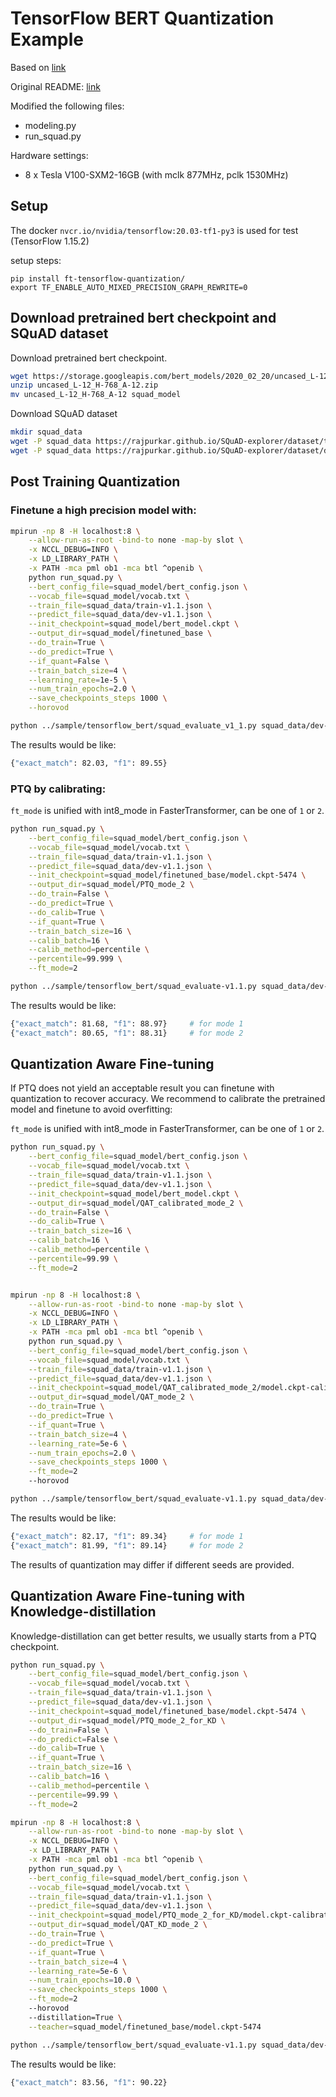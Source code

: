 # TensorFlow BERT Quantization Example

Based on [link](https://github.com/NVIDIA/DeepLearningExamples/tree/master/TensorFlow/LanguageModeling/BERT)

Original README: [link](README_orig.md)

Modified the following files:
 * modeling.py
 * run_squad.py

Hardware settings:
 * 8 x Tesla V100-SXM2-16GB (with mclk 877MHz, pclk 1530MHz)

## Setup

The docker `nvcr.io/nvidia/tensorflow:20.03-tf1-py3` is used for test (TensorFlow 1.15.2)

setup steps:
```
pip install ft-tensorflow-quantization/
export TF_ENABLE_AUTO_MIXED_PRECISION_GRAPH_REWRITE=0
```

## Download pretrained bert checkpoint and SQuAD dataset

Download pretrained bert checkpoint.

```bash
wget https://storage.googleapis.com/bert_models/2020_02_20/uncased_L-12_H-768_A-12.zip -O uncased_L-12_H-768_A-12.zip
unzip uncased_L-12_H-768_A-12.zip
mv uncased_L-12_H-768_A-12 squad_model
```

Download SQuAD dataset

```bash
mkdir squad_data
wget -P squad_data https://rajpurkar.github.io/SQuAD-explorer/dataset/train-v1.1.json
wget -P squad_data https://rajpurkar.github.io/SQuAD-explorer/dataset/dev-v1.1.json
```

## Post Training Quantization

### Finetune a high precision model with:

```bash
mpirun -np 8 -H localhost:8 \
    --allow-run-as-root -bind-to none -map-by slot \
    -x NCCL_DEBUG=INFO \
    -x LD_LIBRARY_PATH \
    -x PATH -mca pml ob1 -mca btl ^openib \
    python run_squad.py \
    --bert_config_file=squad_model/bert_config.json \
    --vocab_file=squad_model/vocab.txt \
    --train_file=squad_data/train-v1.1.json \
    --predict_file=squad_data/dev-v1.1.json \
    --init_checkpoint=squad_model/bert_model.ckpt \
    --output_dir=squad_model/finetuned_base \
    --do_train=True \
    --do_predict=True \
    --if_quant=False \
    --train_batch_size=4 \
    --learning_rate=1e-5 \
    --num_train_epochs=2.0 \
    --save_checkpoints_steps 1000 \
    --horovod

python ../sample/tensorflow_bert/squad_evaluate_v1_1.py squad_data/dev-v1.1.json squad_model/finetuned_base/predictions.json
```

The results would be like:

```bash
{"exact_match": 82.03, "f1": 89.55}
```

### PTQ by calibrating:

`ft_mode` is unified with int8_mode in FasterTransformer, can be one of `1` or `2`.

```bash
python run_squad.py \
    --bert_config_file=squad_model/bert_config.json \
    --vocab_file=squad_model/vocab.txt \
    --train_file=squad_data/train-v1.1.json \
    --predict_file=squad_data/dev-v1.1.json \
    --init_checkpoint=squad_model/finetuned_base/model.ckpt-5474 \
    --output_dir=squad_model/PTQ_mode_2 \
    --do_train=False \
    --do_predict=True \
    --do_calib=True \
    --if_quant=True \
    --train_batch_size=16 \
    --calib_batch=16 \
    --calib_method=percentile \
    --percentile=99.999 \
    --ft_mode=2

python ../sample/tensorflow_bert/squad_evaluate-v1.1.py squad_data/dev-v1.1.json squad_model/PTQ_mode_2/predictions.json
```

The results would be like:

```bash
{"exact_match": 81.68, "f1": 88.97}     # for mode 1
{"exact_match": 80.65, "f1": 88.31}     # for mode 2
```


## Quantization Aware Fine-tuning

If PTQ does not yield an acceptable result you can finetune with quantization to recover accuracy.
We recommend to calibrate the pretrained model and finetune to avoid overfitting:

`ft_mode` is unified with int8_mode in FasterTransformer, can be one of `1` or `2`.

```bash
python run_squad.py \
    --bert_config_file=squad_model/bert_config.json \
    --vocab_file=squad_model/vocab.txt \
    --train_file=squad_data/train-v1.1.json \
    --predict_file=squad_data/dev-v1.1.json \
    --init_checkpoint=squad_model/bert_model.ckpt \
    --output_dir=squad_model/QAT_calibrated_mode_2 \
    --do_train=False \
    --do_calib=True \
    --train_batch_size=16 \
    --calib_batch=16 \
    --calib_method=percentile \
    --percentile=99.99 \
    --ft_mode=2


mpirun -np 8 -H localhost:8 \
    --allow-run-as-root -bind-to none -map-by slot \
    -x NCCL_DEBUG=INFO \
    -x LD_LIBRARY_PATH \
    -x PATH -mca pml ob1 -mca btl ^openib \
    python run_squad.py \
    --bert_config_file=squad_model/bert_config.json \
    --vocab_file=squad_model/vocab.txt \
    --train_file=squad_data/train-v1.1.json \
    --predict_file=squad_data/dev-v1.1.json \
    --init_checkpoint=squad_model/QAT_calibrated_mode_2/model.ckpt-calibrated \
    --output_dir=squad_model/QAT_mode_2 \
    --do_train=True \
    --do_predict=True \
    --if_quant=True \
    --train_batch_size=4 \
    --learning_rate=5e-6 \
    --num_train_epochs=2.0 \
    --save_checkpoints_steps 1000 \
    --ft_mode=2
    --horovod

python ../sample/tensorflow_bert/squad_evaluate-v1.1.py squad_data/dev-v1.1.json squad_model/QAT_mode_2/predictions.json
```

The results would be like:

```bash
{"exact_match": 82.17, "f1": 89.34}     # for mode 1
{"exact_match": 81.99, "f1": 89.14}     # for mode 2
```


The results of quantization may differ if different seeds are provided.


## Quantization Aware Fine-tuning with Knowledge-distillation

Knowledge-distillation can get better results, we usually starts from a PTQ checkpoint.

```bash
python run_squad.py \
    --bert_config_file=squad_model/bert_config.json \
    --vocab_file=squad_model/vocab.txt \
    --train_file=squad_data/train-v1.1.json \
    --predict_file=squad_data/dev-v1.1.json \
    --init_checkpoint=squad_model/finetuned_base/model.ckpt-5474 \
    --output_dir=squad_model/PTQ_mode_2_for_KD \
    --do_train=False \
    --do_predict=False \
    --do_calib=True \
    --if_quant=True \
    --train_batch_size=16 \
    --calib_batch=16 \
    --calib_method=percentile \
    --percentile=99.99 \
    --ft_mode=2

mpirun -np 8 -H localhost:8 \
    --allow-run-as-root -bind-to none -map-by slot \
    -x NCCL_DEBUG=INFO \
    -x LD_LIBRARY_PATH \
    -x PATH -mca pml ob1 -mca btl ^openib \
    python run_squad.py \
    --bert_config_file=squad_model/bert_config.json \
    --vocab_file=squad_model/vocab.txt \
    --train_file=squad_data/train-v1.1.json \
    --predict_file=squad_data/dev-v1.1.json \
    --init_checkpoint=squad_model/PTQ_mode_2_for_KD/model.ckpt-calibrated \
    --output_dir=squad_model/QAT_KD_mode_2 \
    --do_train=True \
    --do_predict=True \
    --if_quant=True \
    --train_batch_size=4 \
    --learning_rate=5e-6 \
    --num_train_epochs=10.0 \
    --save_checkpoints_steps 1000 \
    --ft_mode=2
    --horovod
    --distillation=True \
    --teacher=squad_model/finetuned_base/model.ckpt-5474

python ../sample/tensorflow_bert/squad_evaluate-v1.1.py squad_data/dev-v1.1.json squad_model/QAT_KD_mode_2/predictions.json
```

The results would be like:

```bash
{"exact_match": 83.56, "f1": 90.22}
```
